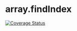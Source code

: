 # array.findIndex
[![Coverage Status](https://coveralls.io/repos/github/vovkabelov/array.findIndex/badge.svg?branch=master&service=github)](https://coveralls.io/github/vovkabelov/array.findIndex?branch=master)